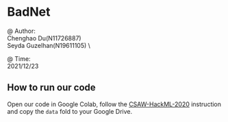# BadNet

@ Author:   \
Chenghao Du(N11726887) \
Seyda Guzelhan(N19611105) \

@ Time:     \
2021/12/23

## How to run our code
Open our code in Google Colab, follow the <a href="https://github.com/csaw-hackml/CSAW-HackML-2020" title="CSAW-HackML-2020">CSAW-HackML-2020</a> instruction and copy the `data` fold to your Google Drive.


